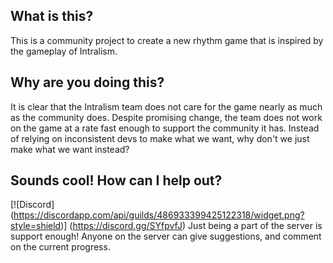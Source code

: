 ## What is this?
This is a community project to create a new rhythm game that is inspired by the gameplay of Intralism.

## Why are you doing this?
It is clear that the Intralism team does not care for the game nearly as much as the community does. Despite promising change, the team does not work on the game at a rate fast enough to support the community it has. Instead of relying on inconsistent devs to make what we want, why don't we just make what we want instead?

## Sounds cool! How can I help out?
[![Discord] (https://discordapp.com/api/guilds/486933399425122318/widget.png?style=shield)] (https://discord.gg/SYfpvfJ) Just being a part of the server is support enough! Anyone on the server can give suggestions, and comment on the current progress.